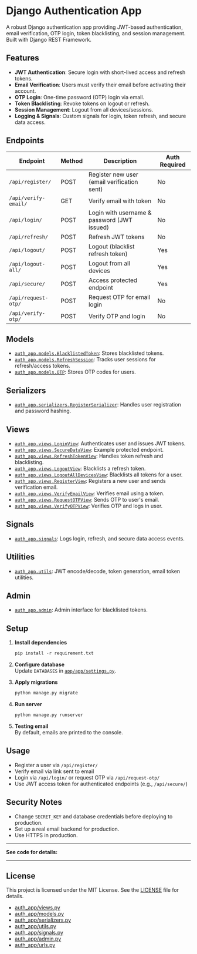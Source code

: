 # Django Authentication App

A robust Django authentication app providing JWT-based authentication, email verification, OTP login, token blacklisting, and session management. Built with Django REST Framework.

## Features

- **JWT Authentication**: Secure login with short-lived access and refresh tokens.
- **Email Verification**: Users must verify their email before activating their account.
- **OTP Login**: One-time password (OTP) login via email.
- **Token Blacklisting**: Revoke tokens on logout or refresh.
- **Session Management**: Logout from all devices/sessions.
- **Logging & Signals**: Custom signals for login, token refresh, and secure data access.

## Endpoints

| Endpoint              | Method | Description                                 | Auth Required|
|-----------------------|--------|---------------------------------------------|--------------|
| `/api/register/`      | POST   | Register new user (email verification sent) | No           |
| `/api/verify-email/`  | GET    | Verify email with token                     | No           |
| `/api/login/`         | POST   | Login with username & password (JWT issued) | No           |
| `/api/refresh/`       | POST   | Refresh JWT tokens                          | No           |
| `/api/logout/`        | POST   | Logout (blacklist refresh token)            | Yes          |
| `/api/logout-all/`    | POST   | Logout from all devices                     | Yes          |
| `/api/secure/`        | POST   | Access protected endpoint                   | Yes          |
| `/api/request-otp/`   | POST   | Request OTP for email login                 | No           |
| `/api/verify-otp/`    | POST   | Verify OTP and login                        | No           |

## Models

- [`auth_app.models.BlacklistedToken`](app/auth_app/models.py): Stores blacklisted tokens.
- [`auth_app.models.RefreshSession`](app/auth_app/models.py): Tracks user sessions for refresh/access tokens.
- [`auth_app.models.OTP`](app/auth_app/models.py): Stores OTP codes for users.

## Serializers

- [`auth_app.serializers.RegisterSerializer`](app/auth_app/serializers.py): Handles user registration and password hashing.

## Views

- [`auth_app.views.LoginView`](app/auth_app/views.py): Authenticates user and issues JWT tokens.
- [`auth_app.views.SecureDataView`](app/auth_app/views.py): Example protected endpoint.
- [`auth_app.views.RefreshTokenView`](app/auth_app/views.py): Handles token refresh and blacklisting.
- [`auth_app.views.LogoutView`](app/auth_app/views.py): Blacklists a refresh token.
- [`auth_app.views.LogoutAllDevicesView`](app/auth_app/views.py): Blacklists all tokens for a user.
- [`auth_app.views.RegisterView`](app/auth_app/views.py): Registers a new user and sends verification email.
- [`auth_app.views.VerifyEmailView`](app/auth_app/views.py): Verifies email using a token.
- [`auth_app.views.RequestOTPView`](app/auth_app/views.py): Sends OTP to user's email.
- [`auth_app.views.VerifyOTPView`](app/auth_app/views.py): Verifies OTP and logs in user.

## Signals

- [`auth_app.signals`](app/auth_app/signals.py): Logs login, refresh, and secure data access events.

## Utilities

- [`auth_app.utils`](app/auth_app/utils.py): JWT encode/decode, token generation, email token utilities.

## Admin

- [`auth_app.admin`](app/auth_app/admin.py): Admin interface for blacklisted tokens.

## Setup

1. **Install dependencies**
  
   ```python
   pip install -r requirement.txt
   ```

2. **Configure database**  
   Update `DATABASES` in [`app/app/settings.py`](app/app/settings.py).

3. **Apply migrations**

    ```python
    python manage.py migrate
    ```

4. **Run server**

   ```python
   python manage.py runserver
   ```

5. **Testing email**  
   By default, emails are printed to the console.

## Usage

- Register a user via `/api/register/`
- Verify email via link sent to email
- Login via `/api/login/` or request OTP via `/api/request-otp/`
- Use JWT access token for authenticated endpoints (e.g., `/api/secure/`)

## Security Notes

- Change `SECRET_KEY` and database credentials before deploying to production.
- Set up a real email backend for production.
- Use HTTPS in production.

---

**See code for details:**

---

## License

This project is licensed under the MIT License. See the [LICENSE](LICENSE) file for details.

- [auth_app/views.py](app/auth_app/views.py)  
- [auth_app/models.py](app/auth_app/models.py)  
- [auth_app/serializers.py](app/auth_app/serializers.py)  
- [auth_app/utils.py](app/auth_app/utils.py)  
- [auth_app/signals.py](app/auth_app/signals.py)  
- [auth_app/admin.py](app/auth_app/admin.py)  
- [auth_app/urls.py](app/auth_app/urls.py)
